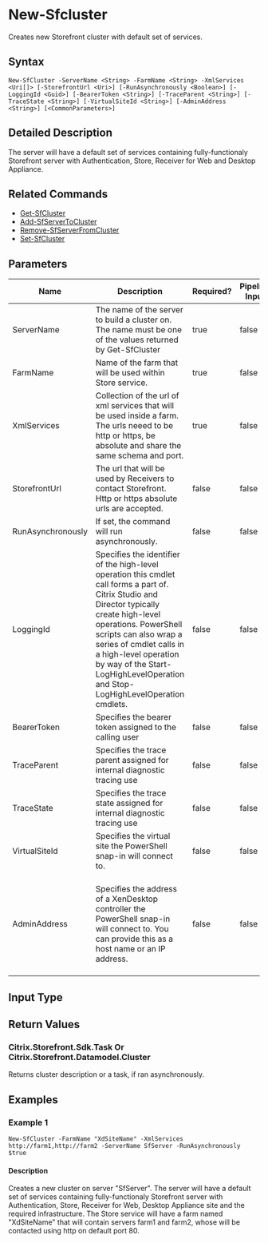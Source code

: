 ﻿
# New-Sfcluster
Creates new Storefront cluster with default set of services.
## Syntax

```
New-SfCluster -ServerName <String> -FarmName <String> -XmlServices <Uri[]> [-StorefrontUrl <Uri>] [-RunAsynchronously <Boolean>] [-LoggingId <Guid>] [-BearerToken <String>] [-TraceParent <String>] [-TraceState <String>] [-VirtualSiteId <String>] [-AdminAddress <String>] [<CommonParameters>]
```

## Detailed Description
The server will have a default set of services containing fully-functionaly Storefront server with Authentication, Store, Receiver for Web and Desktop Appliance.


## Related Commands

* [Get-SfCluster](../Get-SfCluster/)
* [Add-SfServerToCluster](../Add-SfServerToCluster/)
* [Remove-SfServerFromCluster](../Remove-SfServerFromCluster/)
* [Set-SfCluster](../Set-SfCluster/)
## Parameters
| Name   | Description | Required? | Pipeline Input | Default Value |
| --- | --- | --- | --- | --- |
| ServerName | The name of the server to build a cluster on. The name must be one of the values returned by Get-SfCluster | true | false |  |
| FarmName | Name of the farm that will be used within Store service. | true | false |  |
| XmlServices | Collection of the url of xml services that will be used inside a farm. The urls neeed to be http or https, be absolute and share the same schema and port. | true | false |  |
| StorefrontUrl | The url that will be used by Receivers to contact Storefront. Http or https absolute urls are accepted. | false | false | Server name and http binding. |
| RunAsynchronously | If set, the command will run asynchronously. | false | false | false |
| LoggingId | Specifies the identifier of the high-level operation this cmdlet call forms a part of. Citrix Studio and Director typically create high-level operations. PowerShell scripts can also wrap a series of cmdlet calls in a high-level operation by way of the Start-LogHighLevelOperation and Stop-LogHighLevelOperation cmdlets. | false | false |  |
| BearerToken | Specifies the bearer token assigned to the calling user | false | false |  |
| TraceParent | Specifies the trace parent assigned for internal diagnostic tracing use | false | false |  |
| TraceState | Specifies the trace state assigned for internal diagnostic tracing use | false | false |  |
| VirtualSiteId | Specifies the virtual site the PowerShell snap-in will connect to. | false | false |  |
| AdminAddress | Specifies the address of a XenDesktop controller the PowerShell snap-in will connect to. You can provide this as a host name or an IP address. | false | false | Localhost. Once a value is provided by any cmdlet, this value becomes the default. |

## Input Type

### 

## Return Values

### Citrix.Storefront.Sdk.Task Or Citrix.Storefront.Datamodel.Cluster
Returns cluster description or a task, if ran asynchronously.
## Examples

### Example 1

```
New-SfCluster -FarmName "XdSiteName" -XmlServices http://farm1,http://farm2 -ServerName SfServer -RunAsynchronously $true
```

#### Description
Creates a new cluster on server "SfServer". The server will have a default set of services containing fully-functionaly Storefront server with Authentication, Store, Receiver for Web, Desktop Appliance site and the required infrastructure. The Store service will have a farm named "XdSiteName" that will contain servers farm1 and farm2, whose will be contacted using http on default port 80.
